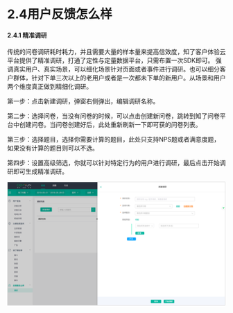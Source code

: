 # 2.4用户反馈怎么样

#### 2.4.1 精准调研 

传统的问卷调研耗时耗力，并且需要大量的样本量来提高信效度，知了客户体验云平台提供了精准调研，打通了定性与定量数据平台，只需布置一次SDK即可。 强调真实用户、真实场景，可以细化场景针对页面或者事件进行调研。也可以细分客户群体，针对下单三次以上的老用户或者是一次都未下单的新用户。从场景和用户两个维度真正做到精细化调研。

 第一步：点击新建调研，弹窗右侧弹出，编辑调研名称。

第二步：选择问卷，当没有问卷的时候，可以点击创建新问卷，跳转到知了问卷平台中创建问卷。当问卷创建好后，此处重新刷新一下即可获的问卷列表。

第三步：选择题目，选择你需要计算的题目，此处只支持NPS题或者满意度题，如果没有计算的题目则可以不选。

第四步：设置高级筛选，你就可以针对特定行为的用户进行调研，最后点击开始调研即可生成精准调研。

![&#x65B0;&#x5EFA;&#x8C03;&#x7814;&#x6B65;&#x9AA4;&#x56FE;](../.gitbook/assets/image%20%2842%29.png)

